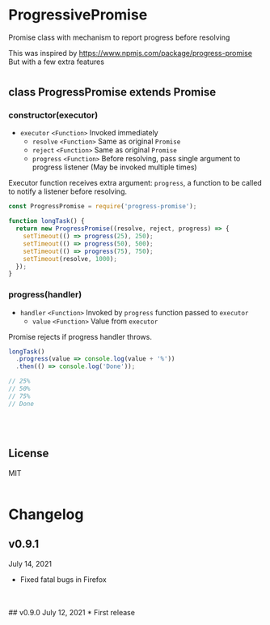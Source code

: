 # ProgressivePromise
Promise class with mechanism to report progress before resolving

This was inspired by https://www.npmjs.com/package/progress-promise
But with a few extra features

#

## class ProgressPromise extends Promise

### constructor(executor)
* `executor` `<Function>` Invoked immediately
  * `resolve` `<Function>` Same as original `Promise`
  * `reject` `<Function>` Same as original `Promise`
  * `progress` `<Function>` Before resolving, pass single argument to progress listener (May be invoked multiple times)

Executor function receives extra argument: `progress`, a function to be called to notify a listener before resolving.

```javascript
const ProgressPromise = require('progress-promise');

function longTask() {
  return new ProgressPromise((resolve, reject, progress) => {
    setTimeout(() => progress(25), 250);
    setTimeout(() => progress(50), 500);
    setTimeout(() => progress(75), 750);
    setTimeout(resolve, 1000);
  });
}
```

### progress(handler)
* `handler` `<Function>` Invoked by `progress` function passed to `executor`
  * `value` `<Function>` Value from `executor`

Promise rejects if progress handler throws.

```javascript
longTask()
  .progress(value => console.log(value + '%'))
  .then(() => console.log('Done'));

// 25%
// 50%
// 75%
// Done
```

<br/>
<br/>

## License

MIT
<br/>
<br/>


# Changelog
## v0.9.1
July 14, 2021
* Fixed fatal bugs in Firefox
<br/>
<br/>
## v0.9.0
July 12, 2021
* First release